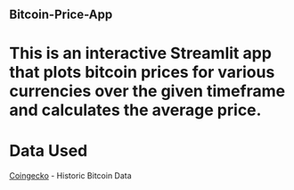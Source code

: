 ## Bitcoin-Price-App
# This is an interactive Streamlit app that plots bitcoin prices for various currencies over the given timeframe and calculates the average price.

# Data Used
[Coingecko](https://api.coingecko.com/api/v3/coins/bitcoin/market_chart) - Historic Bitcoin Data
